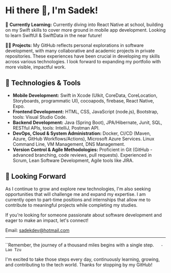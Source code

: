 # Hi there 👋, I'm Sadek!

🌱 **Currently Learning:** Currently diving into React Native at school, building on my Swift skills to cover more ground in mobile app development. Looking to learn SwiftUI & SwiftData in the near future!

👨‍💻 **Projects:** My GitHub reflects personal explorations in software development, with many collaborative and academic projects in private repositories. These experiences have been crucial in developing my skills across various technologies. I look forward to expanding my portfolio with more visible, impactful work.

## 🔧 Technologies & Tools
- **Mobile Development:**  Swift in Xcode (UIkit, CoreData, CoreLocation, Storyboards, programmatic UI), cocoapods, firebase, React Native, Expo. 
- **Frontend Development:** HTML, CSS, JavaScript (node.js), Bootstrap, tools: Visual Studio Code.
- **Backend Development:** Java (Spring Boot), JPA/Hibernate, Junit, SQL, RESTful APIs, tools: IntelliJ, Postman API.
- **DevOps, Cloud & System Administration:** Docker, CI/CD (Maven, Azure, GitHub Workflows/Actions), Microsoft Azure Services. Linux Command Line, VM Management, DNS Management.
- **Version Control & Agile Methodologies:** Proficient in Git (GitHub - advanced branching, code reviews, pull requests). Experienced in Scrum, Lean Software Development, Agile tools like JIRA.


## 🔭 **Looking Forward**
As I continue to grow and explore new technologies, I'm also seeking opportunities that will challenge me and expand my expertise. I am currently open to part-time positions and internships that allow me to contribute to meaningful projects while completing my studies.

If you're looking for someone passionate about software development and eager to make an impact, let's connect!

Email: sadekdev@hotmail.com

---

``Remember, the journey of a thousand miles begins with a single step.`   - Lao Tzu`

I'm excited to take those steps every day, continuously learning, growing, and contributing to the tech world. Thanks for stopping by my GitHub!
